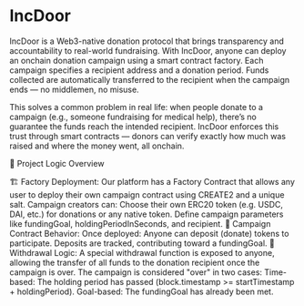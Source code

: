 # IncDoor

IncDoor is a Web3-native donation protocol that brings transparency and accountability to real-world fundraising. With IncDoor, anyone can deploy an onchain donation campaign using a smart contract factory. Each campaign specifies a recipient address and a donation period. Funds collected are automatically transferred to the recipient when the campaign ends — no middlemen, no misuse.

This solves a common problem in real life: when people donate to a campaign (e.g., someone fundraising for medical help), there’s no guarantee the funds reach the intended recipient. IncDoor enforces this trust through smart contracts — donors can verify exactly how much was raised and where the money went, all onchain.

🧩 Project Logic Overview

🏗️ Factory Deployment:
Our platform has a Factory Contract that allows any user to deploy their own campaign contract using CREATE2 and a unique salt.
Campaign creators can:
Choose their own ERC20 token (e.g. USDC, DAI, etc.) for donations or any native token.
Define campaign parameters like fundingGoal, holdingPeriodInSeconds, and recipient.
🎯 Campaign Contract Behavior:
Once deployed:
Anyone can deposit (donate) tokens to participate.
Deposits are tracked, contributing toward a fundingGoal.
🔐 Withdrawal Logic:
A special withdrawal function is exposed to anyone, allowing the transfer of all funds to the donation recipient once the campaign is over.
The campaign is considered "over" in two cases:
Time-based: The holding period has passed (block.timestamp >= startTimestamp + holdingPeriod).
Goal-based: The fundingGoal has already been met.